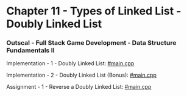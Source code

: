 # Chapter 11 - Types of Linked List - Doubly Linked List

### Outscal - Full Stack Game Development - Data Structure Fundamentals II

Implementation - 1 - Doubly Linked List: [#main.cpp](https://replit.com/@developerswork/Implementation-1-Doubly-Linked-List#main.cpp)

Implementation - 2 - Doubly Linked List (Bonus): [#main.cpp](https://replit.com/@developerswork/Implementation-2-Doubly-Linked-List-Bonus#main.cpp)

Assignment - 1 - Reverse a Doubly Linked List: [#main.cpp](https://replit.com/@developerswork/Assignment-1-Reverse-a-Doubly-Linked-List#main.cpp)
